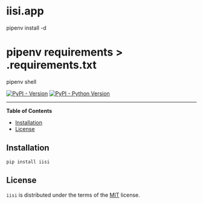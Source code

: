 # iisi.app

pipenv install -d
# pipenv requirements > .requirements.txt

pipenv shell

[![PyPI - Version](https://img.shields.io/pypi/v/iisi.svg)](https://pypi.org/project/iisi)
[![PyPI - Python Version](https://img.shields.io/pypi/pyversions/iisi.svg)](https://pypi.org/project/iisi)

-----

**Table of Contents**

- [Installation](#installation)
- [License](#license)

## Installation

```console
pip install iisi
```

## License

`iisi` is distributed under the terms of the [MIT](https://spdx.org/licenses/MIT.html) license.
